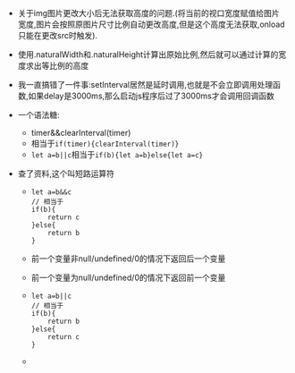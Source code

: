 - 关于img图片更改大小后无法获取高度的问题.(将当前的视口宽度赋值给图片宽度,图片会按照原图片尺寸比例自动更改高度,但是这个高度无法获取,onload只能在更改src时触发).

- 使用.naturalWidth和.naturalHeight计算出原始比例,然后就可以通过计算的宽度求出等比例的高度

- 我一直搞错了一件事:setInterval居然是延时调用,也就是不会立即调用处理函数,如果delay是3000ms,那么启动js程序后过了3000ms才会调用回调函数

- 一个语法糖: 

  - timer&&clearInterval(timer)
  - 相当于`if(timer){clearInterval(timer)}`
  - `let a=b||c`相当于`if(b){let a=b}else{let a=c}`

- 查了资料,这个叫短路运算符

  - ```
    let a=b&&c
    // 相当于
    if(b){
    	return c
    }else{
    	return b
    }
    ```

  - 前一个变量非null/undefined/0的情况下返回后一个变量

  - 前一个变量为null/undefined/0的情况下返回前一个变量

  - ```
    let a=b||c
    // 相当于
    if(b){
    	return b
    }else{
    	return c
    }
    ```

  - 